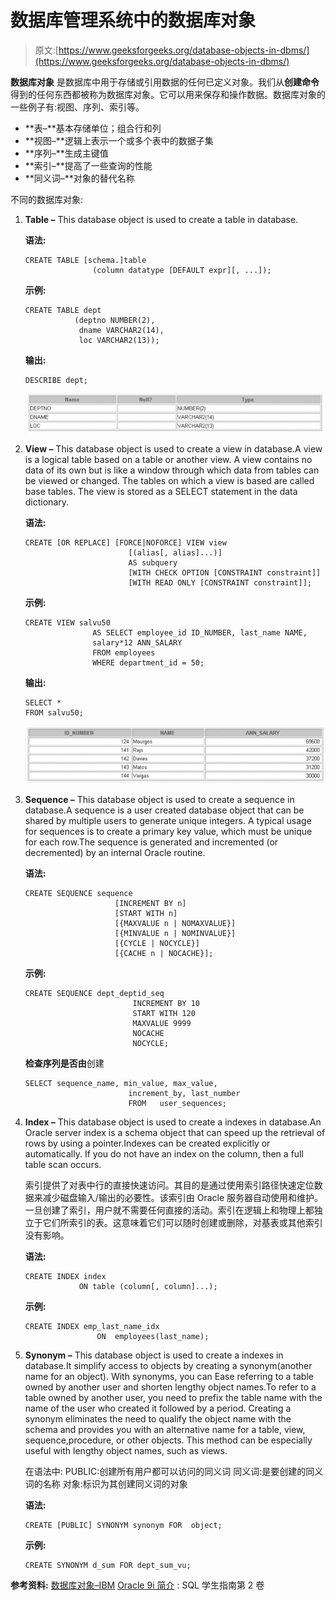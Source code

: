 # 数据库管理系统中的数据库对象

> 原文:[https://www.geeksforgeeks.org/database-objects-in-dbms/](https://www.geeksforgeeks.org/database-objects-in-dbms/)

****数据库对象**** 是数据库中用于存储或引用数据的任何已定义对象。我们从**创建命令**得到的任何东西都被称为数据库对象。它可以用来保存和操作数据。数据库对象的一些例子有:视图、序列、索引等。

*   **表–**基本存储单位；组合行和列
*   **视图–**逻辑上表示一个或多个表中的数据子集
*   **序列–**生成主键值
*   **索引–**提高了一些查询的性能
*   **同义词–**对象的替代名称

不同的数据库对象:

1.  **Table –** This database object is used to create a table in database.

    **语法:**

    ```
    CREATE TABLE [schema.]table
                   (column datatype [DEFAULT expr][, ...]);
    ```

    **示例:**

    ```
    CREATE TABLE dept
               (deptno NUMBER(2),
                dname VARCHAR2(14),
                loc VARCHAR2(13));
    ```

    **输出:**

    ```
    DESCRIBE dept;
    ```

    ![table output](img/501022eb3996599877de7e05c0376894.png)

2.  **View –** This database object is used to create a view in database.A view is a logical table based on a table or another view. A view contains no data of its own but is like a window through which data from tables can be viewed or changed. The tables on which a view is based are called base tables. The view is stored as a SELECT statement in the data dictionary.

    **语法:**

    ```
    CREATE [OR REPLACE] [FORCE|NOFORCE] VIEW view
                           [(alias[, alias]...)]
                           AS subquery
                           [WITH CHECK OPTION [CONSTRAINT constraint]]
                           [WITH READ ONLY [CONSTRAINT constraint]];
    ```

    **示例:**

    ```
    CREATE VIEW salvu50
                   AS SELECT employee_id ID_NUMBER, last_name NAME,
                   salary*12 ANN_SALARY
                   FROM employees
                   WHERE department_id = 50;
    ```

    **输出:**

    ```
    SELECT *
    FROM salvu50;
    ```

    ![view output](img/e4eb7b83033d4fabb7ba5d9f71357611.png)

3.  **Sequence –** This database object is used to create a sequence in database.A sequence is a user created database object that can be shared by multiple users to generate unique integers. A typical usage for sequences is to create a primary key value, which must be unique for each row.The sequence is generated and incremented (or decremented) by an internal Oracle routine.

    **语法:**

    ```
    CREATE SEQUENCE sequence
                        [INCREMENT BY n]
                        [START WITH n]
                        [{MAXVALUE n | NOMAXVALUE}]
                        [{MINVALUE n | NOMINVALUE}]
                        [{CYCLE | NOCYCLE}]
                        [{CACHE n | NOCACHE}];
    ```

    **示例:**

    ```
    CREATE SEQUENCE dept_deptid_seq
                            INCREMENT BY 10
                            START WITH 120
                            MAXVALUE 9999
                            NOCACHE
                            NOCYCLE;
    ```

    **检查序列是否由**创建

    ```
    SELECT sequence_name, min_value, max_value,
                           increment_by, last_number
                           FROM   user_sequences;
    ```

4.  **Index –** This database object is used to create a indexes in database.An Oracle server index is a schema object that can speed up the retrieval of rows by using a pointer.Indexes can be created explicitly or automatically. If you do not have an index on the column, then a full table scan occurs.

    索引提供了对表中行的直接快速访问。其目的是通过使用索引路径快速定位数据来减少磁盘输入/输出的必要性。该索引由 Oracle 服务器自动使用和维护。一旦创建了索引，用户就不需要任何直接的活动。索引在逻辑上和物理上都独立于它们所索引的表。这意味着它们可以随时创建或删除，对基表或其他索引没有影响。

    **语法:**

    ```
    CREATE INDEX index
                ON table (column[, column]...);
    ```

    **示例:**

    ```
    CREATE INDEX emp_last_name_idx
                    ON  employees(last_name);
    ```

5.  **Synonym –** This database object is used to create a indexes in database.It simplify access to objects by creating a synonym(another name for an object). With synonyms, you can Ease referring to a table owned by another user and shorten lengthy object names.To refer to a table owned by another user, you need to prefix the table name with the name of the user who created it followed by a period. Creating a synonym eliminates the need to qualify the object name with the schema and provides you with an alternative name for a table, view, sequence,procedure, or other objects. This method can be especially useful with lengthy object names, such as views.

    在语法中:
    PUBLIC:创建所有用户都可以访问的同义词
    同义词:是要创建的同义词的名称
    对象:标识为其创建同义词的对象

    **语法:**

    ```
    CREATE [PUBLIC] SYNONYM synonym FOR  object;
    ```

    **示例:**

    ```
    CREATE SYNONYM d_sum FOR dept_sum_vu;
    ```

**参考资料:**
[数据库对象–IBM](https://www.ibm.com/support/knowledgecenter/en/SSEPGG_9.5.0/com.ibm.db2.luw.admin.dbobj.doc/doc/c0023321.html)
[Oracle 9i 简介](https://www.amazon.com/Introduction-Oracle-9i-Student-Guide/dp/B007U55B2A/ref=sr_1_9/135-0559177-4020104?s=books&ie=UTF8&qid=1513328691&sr=1-9&refinements=p_27%3AOracle) : SQL 学生指南第 2 卷